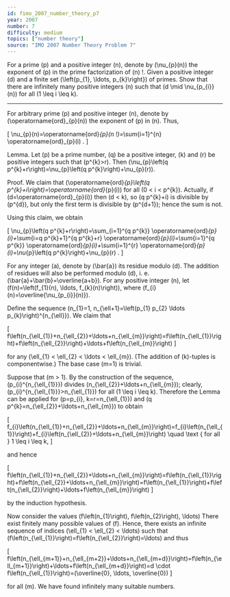```yaml
---
id: fimo_2007_number_theory_p7
year: 2007
number: 7
difficulty: medium
topics: ["number theory"]
source: "IMO 2007 Number Theory Problem 7"
---
```


For a prime \(p\) and a positive integer \(n\), denote by \(\nu_{p}(n)\) the exponent of \(p\) in the prime factorization of \(n\) !. Given a positive integer \(d\) and a finite set \(\left\{p_{1}, \ldots, p_{k}\right\}\) of primes. Show that there are infinitely many positive integers \(n\) such that \(d \mid \nu_{p_{i}}(n)\) for all \(1 \leq i \leq k\).

---
For arbitrary prime \(p\) and positive integer \(n\), denote by \(\operatorname{ord}_{p}(n)\) the exponent of \(p\) in \(n\). Thus,

\[
\nu_{p}(n)=\operatorname{ord}_{p}(n !)=\sum_{i=1}^{n} \operatorname{ord}_{p}(i) .
\]

Lemma. Let \(p\) be a prime number, \(q\) be a positive integer, \(k\) and \(r\) be positive integers such that \(p^{k}>r\). Then \(\nu_{p}\left(q p^{k}+r\right)=\nu_{p}\left(q p^{k}\right)+\nu_{p}(r)\).

Proof. We claim that \(\operatorname{ord}_{p}\left(q p^{k}+i\right)=\operatorname{ord}_{p}(i)\) for all \(0 < i < p^{k}\). Actually, if \(d=\operatorname{ord}_{p}(i)\) then \(d < k\), so \(q p^{k}+i\) is divisible by \(p^{d}\), but only the first term is divisible by \(p^{d+1}\); hence the sum is not.

Using this claim, we obtain

\[
\nu_{p}\left(q p^{k}+r\right)=\sum_{i=1}^{q p^{k}} \operatorname{ord}_{p}(i)+\sum_{i=q p^{k}+1}^{q p^{k}+r} \operatorname{ord}_{p}(i)=\sum_{i=1}^{q p^{k}} \operatorname{ord}_{p}(i)+\sum_{i=1}^{r} \operatorname{ord}_{p}(i)=\nu_{p}\left(q p^{k}\right)+\nu_{p}(r) .
\]

For any integer \(a\), denote by \(\bar{a}\) its residue modulo \(d\). The addition of residues will also be performed modulo \(d\), i. e. \(\bar{a}+\bar{b}=\overline{a+b}\). For any positive integer \(n\), let \(f(n)=\left(f_{1}(n), \ldots, f_{k}(n)\right)\), where \(f_{i}(n)=\overline{\nu_{p_{i}}(n)}\).

Define the sequence \(n_{1}=1, n_{\ell+1}=\left(p_{1} p_{2} \ldots p_{k}\right)^{n_{\ell}}\). We claim that

\[
f\left(n_{\ell_{1}}+n_{\ell_{2}}+\ldots+n_{\ell_{m}}\right)=f\left(n_{\ell_{1}}\right)+f\left(n_{\ell_{2}}\right)+\ldots+f\left(n_{\ell_{m}}\right)
\]

for any \(\ell_{1} < \ell_{2} < \ldots < \ell_{m}\). (The addition of \(k\)-tuples is componentwise.) The base case \(m=1\) is trivial.

Suppose that \(m > 1\). By the construction of the sequence, \(p_{i}^{n_{\ell_{1}}}\) divides \(n_{\ell_{2}}+\ldots+n_{\ell_{m}}\); clearly, \(p_{i}^{n_{\ell_{1}}}>n_{\ell_{1}}\) for all \(1 \leq i \leq k\). Therefore the Lemma can be applied for \(p=p_{i}, k=r=n_{\ell_{1}}\) and \(q p^{k}=n_{\ell_{2}}+\ldots+n_{\ell_{m}}\) to obtain

\[
f_{i}\left(n_{\ell_{1}}+n_{\ell_{2}}+\ldots+n_{\ell_{m}}\right)=f_{i}\left(n_{\ell_{1}}\right)+f_{i}\left(n_{\ell_{2}}+\ldots+n_{\ell_{m}}\right) \quad \text { for all } 1 \leq i \leq k,
\]

and hence

\[
f\left(n_{\ell_{1}}+n_{\ell_{2}}+\ldots+n_{\ell_{m}}\right)=f\left(n_{\ell_{1}}\right)+f\left(n_{\ell_{2}}+\ldots+n_{\ell_{m}}\right)=f\left(n_{\ell_{1}}\right)+f\left(n_{\ell_{2}}\right)+\ldots+f\left(n_{\ell_{m}}\right)
\]

by the induction hypothesis.

Now consider the values \(f\left(n_{1}\right), f\left(n_{2}\right), \ldots\) There exist finitely many possible values of \(f\). Hence, there exists an infinite sequence of indices \(\ell_{1} < \ell_{2} < \ldots\) such that \(f\left(n_{\ell_{1}}\right)=f\left(n_{\ell_{2}}\right)=\ldots\) and thus

\[
f\left(n_{\ell_{m+1}}+n_{\ell_{m+2}}+\ldots+n_{\ell_{m+d}}\right)=f\left(n_{\ell_{m+1}}\right)+\ldots+f\left(n_{\ell_{m+d}}\right)=d \cdot f\left(n_{\ell_{1}}\right)=(\overline{0}, \ldots, \overline{0})
\]

for all \(m\). We have found infinitely many suitable numbers.
